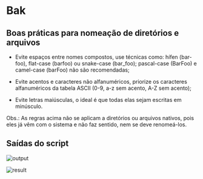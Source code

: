 # Bak

## Boas práticas para nomeação de diretórios e arquivos

* Evite espaços entre nomes compostos, use técnicas como: hífen (bar-foo), flat-case (barfoo) ou snake-case (bar_foo); pascal-case (BarFoo) e camel-case (barFoo) não são recomendadas;

* Evite acentos e caracteres não alfanuméricos, priorize os caracteres alfanuméricos da tabela ASCII (0-9, a-z sem acento, A-Z sem acento);

* Evite letras maiúsculas, o ideal é que todas elas sejam escritas em minúsculo.

Obs.: As regras acima não se aplicam a diretórios ou arquivos nativos, pois eles já vêm com o sistema e não faz sentido, nem se deve renomeá-los.

## Saídas do script

![output](https://github.com/bcXcb/bak/assets/94535032/a4f15f84-05a7-4bd2-b46d-9ac4e5c0cecf)

![result](https://github.com/bcXcb/bak/assets/94535032/0ba7f69b-be08-445a-b3b3-81bf0ab0d35d)
